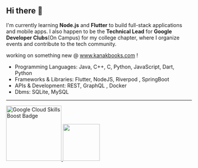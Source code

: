 ## Hi there 👋

I'm currently learning **Node.js** and **Flutter** to build full-stack applications and mobile apps. 
I also happen to be the **Technical Lead** for **Google Developer Clubs**(On Campus) for my college chapter, where I organize events and contribute to the tech community.

working on something new @ www.kanakbooks.com !

- Programming Languages: Java, C++, C, Python, JavaScript, Dart, Python
- Frameworks & Libraries: Flutter, NodeJS, Riverpod , SpringBoot
- APIs & Development: REST, GraphQL , Docker
- Dbms: SQLite, MySQL

---
<a href="https://www.credly.com/badges/e5e6d02e-92b1-4f38-9b2d-866982612462/public_url">
  <img src="https://images.credly.com/size/220x220/images/927c7d2e-4185-4f8d-ae50-b6d5d171eb26/image.png" alt="Google Cloud Skills Boost Badge" width="150"/>
</a>
<a>
   <img src="https://raw.githubusercontent.com/GSSoC24/Postman-Challenge/main/docs/assets/5.png" width="100px" height="100px" />
 </a>
</div>
</details>



